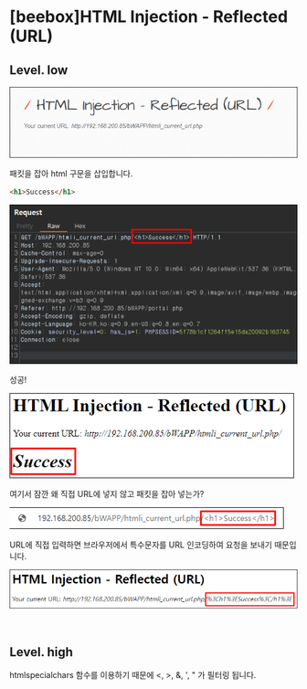 # [beebox]HTML Injection - Reflected (URL)

## Level. low

![](../img/Study%20Img/%5Bbeebox%5DHTML%20Injection%20(URL)%20-%201.png)

패킷을 잡아 html 구문을 삽입합니다.

```html
<h1>Success</h1>
```

![](../img/Study%20Img/%5Bbeebox%5DHTML%20Injection%20(URL)%20-%202.png)

성공!

![](../img/Study%20Img/%5Bbeebox%5DHTML%20Injection%20(URL)%20-%203.png)

여기서 잠깐 왜 직접 URL에 넣지 않고 패킷을 잡아 넣는가?

![](../img/Study%20Img/%5Bbeebox%5DHTML%20Injection%20(URL)%20-%204.png)

URL에 직접 입력하면 브라우저에서 특수문자를 URL 인코딩하여 요청을 보내기 때문입니다.

![](../img/Study%20Img/%5Bbeebox%5DHTML%20Injection%20(URL)%20-%205.png)

<br>

## Level. high

htmlspecialchars 함수를 이용하기 때문에 <, >, &, ', " 가 필터링 됩니다.